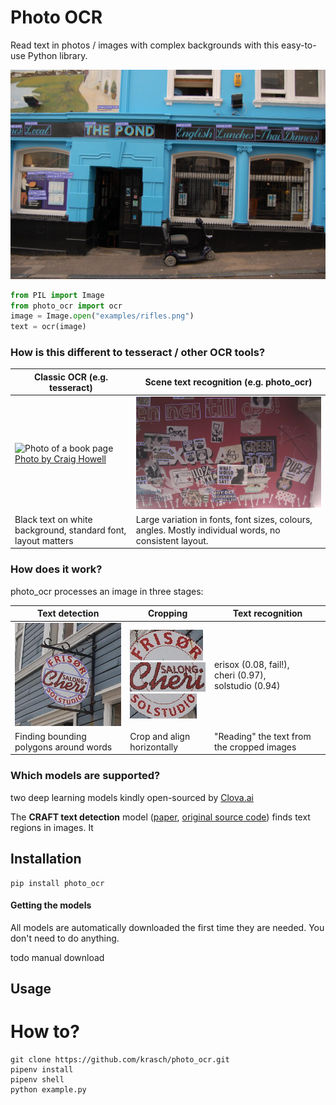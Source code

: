 # Photo OCR

Read text in photos / images with complex backgrounds with this easy-to-use Python library.

![Image showing recognized text](images/pond.jpg "Image showing recognized text")



```python
from PIL import Image
from photo_ocr import ocr
image = Image.open("examples/rifles.png")
text = ocr(image)
```


### How is this different to tesseract / other OCR tools?

|Classic OCR (e.g. tesseract)| Scene text recognition (e.g. photo_ocr) |
--- | --- |
|![Photo of a book page](docs/page.jpg "Photo of a book page")  [Photo by Craig Howell](https://www.flickr.com/photos/seat850/6845895200/)|![Photo of a board with many stickers and graffiti](images/stickers.jpg "Photo of a board with many stickers and graffiti")|
|Black text on white background, standard font, layout matters| Large variation in fonts, font sizes, colours, angles. Mostly individual words, no consistent layout.|

### How does it work?

photo_ocr processes an image in three stages:

Text detection | Cropping | Text recognition | 
--- | --- | --- |
![](images/hairdresser.jpg) | ![](images/crop0.png) <br/>![](images/crop1.png)  <br/>![](images/crop2.png)| erisox (0.08, fail!), <br/> cheri (0.97),<br/>solstudio (0.94) |
Finding bounding polygons around words | Crop and align horizontally | "Reading" the text from the cropped images |

### Which models are supported?

two deep learning models kindly open-sourced by [Clova.ai](https://clova.ai)

The __CRAFT text detection__ model ([paper](https://arxiv.org/pdf/1904.01941.pdf), [original source code](https://github.com/clovaai/CRAFT-pytorch)) finds text
regions in images. It 



## Installation



```
pip install photo_ocr
```


#### Getting the models

All models are automatically downloaded the first time they are needed. You
don't need to do anything.

todo manual download

## Usage

# How to?

```
git clone https://github.com/krasch/photo_ocr.git
pipenv install
pipenv shell
python example.py
```